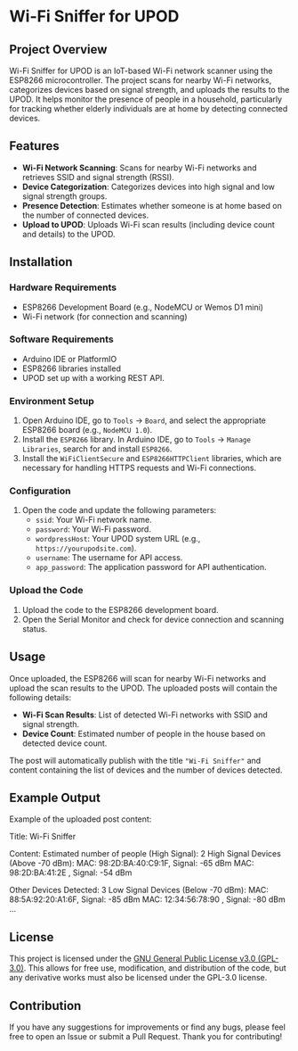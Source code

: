 # Wi-Fi Sniffer for UPOD

## Project Overview

Wi-Fi Sniffer for UPOD is an IoT-based Wi-Fi network scanner using the ESP8266 microcontroller. The project scans for nearby Wi-Fi networks, categorizes devices based on signal strength, and uploads the results to the UPOD. It helps monitor the presence of people in a household, particularly for tracking whether elderly individuals are at home by detecting connected devices.

## Features

- **Wi-Fi Network Scanning**: Scans for nearby Wi-Fi networks and retrieves SSID and signal strength (RSSI).
- **Device Categorization**: Categorizes devices into high signal and low signal strength groups.
- **Presence Detection**: Estimates whether someone is at home based on the number of connected devices.
- **Upload to UPOD**: Uploads Wi-Fi scan results (including device count and details) to the UPOD.

## Installation

### Hardware Requirements

- ESP8266 Development Board (e.g., NodeMCU or Wemos D1 mini)
- Wi-Fi network (for connection and scanning)

### Software Requirements

- Arduino IDE or PlatformIO
- ESP8266 libraries installed
- UPOD set up with a working REST API.

### Environment Setup

1. Open Arduino IDE, go to `Tools` -> `Board`, and select the appropriate ESP8266 board (e.g., `NodeMCU 1.0`).
2. Install the `ESP8266` library. In Arduino IDE, go to `Tools` -> `Manage Libraries`, search for and install `ESP8266`.
3. Install the `WiFiClientSecure` and `ESP8266HTTPClient` libraries, which are necessary for handling HTTPS requests and Wi-Fi connections.

### Configuration

1. Open the code and update the following parameters:
   - `ssid`: Your Wi-Fi network name.
   - `password`: Your Wi-Fi password.
   - `wordpressHost`: Your UPOD system URL (e.g., `https://yourupodsite.com`).
   - `username`: The username for API access.
   - `app_password`: The application password for API authentication.

### Upload the Code

1. Upload the code to the ESP8266 development board.
2. Open the Serial Monitor and check for device connection and scanning status.

## Usage

Once uploaded, the ESP8266 will scan for nearby Wi-Fi networks and upload the scan results to the UPOD. The uploaded posts will contain the following details:

- **Wi-Fi Scan Results**: List of detected Wi-Fi networks with SSID and signal strength.
- **Device Count**: Estimated number of people in the house based on detected device count.

The post will automatically publish with the title `"Wi-Fi Sniffer"` and content containing the list of devices and the number of devices detected.

## Example Output

Example of the uploaded post content:

Title: Wi-Fi Sniffer

Content: Estimated number of people (High Signal): 2 High Signal Devices (Above -70 dBm): MAC: 98:2D:BA:40:C9:1F, Signal: -65 dBm MAC: 98:2D:BA:41:2E
, Signal: -54 dBm

Other Devices Detected: 3 Low Signal Devices (Below -70 dBm): MAC: 88:5A:92:20:A1:6F, Signal: -85 dBm MAC: 12:34:56:78:90
, Signal: -80 dBm ...


## License

This project is licensed under the [GNU General Public License v3.0 (GPL-3.0)](https://opensource.org/licenses/GPL-3.0). This allows for free use, modification, and distribution of the code, but any derivative works must also be licensed under the GPL-3.0 license.

## Contribution

If you have any suggestions for improvements or find any bugs, please feel free to open an Issue or submit a Pull Request. Thank you for contributing!
